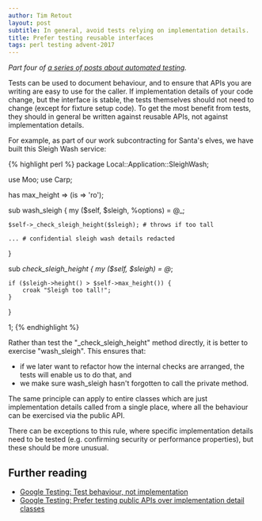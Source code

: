 ```yaml
---
author: Tim Retout
layout: post
subtitle: In general, avoid tests relying on implementation details.
title: Prefer testing reusable interfaces
tags: perl testing advent-2017
---
```


*Part four of [a series of posts about automated
 testing](https://tech-blog.cv-library.co.uk/tags/#advent-2017-ref).*

Tests can be used to document behaviour, and to ensure that APIs you
are writing are easy to use for the caller.  If implementation details
of your code change, but the interface is stable, the tests themselves
should not need to change (except for fixture setup code).  To get the
most benefit from tests, they should in general be written against
reusable APIs, not against implementation details.

For example, as part of our work subcontracting for Santa's elves, we
have built this Sleigh Wash service:

{% highlight perl %}
package Local::Application::SleighWash;

use Moo;
use Carp;

has max_height => (is => 'ro');

sub wash_sleigh {
    my ($self, $sleigh, %options) = @_;

    $self->_check_sleigh_height($sleigh); # throws if too tall

    ... # confidential sleigh wash details redacted
}

sub _check_sleigh_height {
    my ($self, $sleigh) = @_;

    if ($sleigh->height() > $self->max_height()) {
        croak "Sleigh too tall!";
    }
}

1;
{% endhighlight %}

Rather than test the "_check_sleigh_height" method directly, it is
better to exercise "wash_sleigh".  This ensures that:

- if we later want to refactor how the internal checks are
  arranged, the tests will enable us to do that, and
- we make sure wash_sleigh hasn't forgotten to call the private
  method.

The same principle can apply to entire classes which are just
implementation details called from a single place, where all the
behaviour can be exercised via the public API.

There can be exceptions to this rule, where specific implementation
details need to be tested (e.g. confirming security or performance
properties), but these should be more unusual.

## Further reading

- [Google Testing: Test behaviour, not implementation](https://testing.googleblog.com/2013/08/testing-on-toilet-test-behavior-not.html)
- [Google Testing: Prefer testing public APIs over implementation detail classes](https://testing.googleblog.com/2015/01/testing-on-toilet-prefer-testing-public.html)

